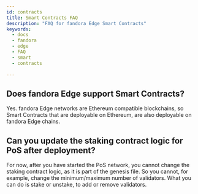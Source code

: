 ```yaml
---
id: contracts
title: Smart Contracts FAQ
description: "FAQ for fandora Edge Smart Contracts"
keywords:
  - docs
  - fandora
  - edge
  - FAQ
  - smart
  - contracts
  
---
```


## Does fandora Edge support Smart Contracts?

Yes. fandora Edge networks are Ethereum compatible blockchains, so Smart Contracts that are deployable on Ethereum, are also deployable on fandora Edge chains.

## Can you update the staking contract logic for PoS after deployment?

For now, after you have started the PoS network, you cannot change the staking contract logic, as it is part of the genesis file. So you cannot, for example, change the minimum/maximum number of validators. What you can do is stake or unstake, to add or remove validators.



